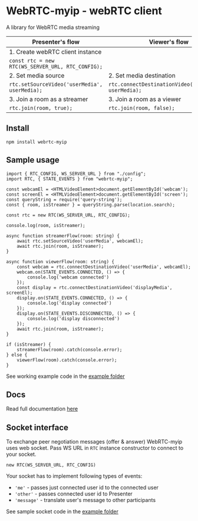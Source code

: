 # WebRTC-myip - webRTC client

A library for WebRTC media streaming

| **Presenter's flow**  	| **Viewer's flow**  	|
|---------------------------|-----------------------|
| 1. Create webRTC client instance  	   	||
```const rtc = new RTC(WS_SERVER_URL, RTC_CONFIG);```||
| 2. Set media source  	|  2. Set media destination 	
```rtc.setSourceVideo('userMedia', userMedia);```| ```rtc.connectDestinationVideo('userMedia', userMedia);```
| 3. Join a room as a streamer  	|  3. Join a room as a viewer 	
```rtc.join(room, true);```|```rtc.join(room, false);```

## Install
`npm install webrtc-myip`


## Sample usage
```
import { RTC_CONFIG, WS_SERVER_URL } from "./config";
import RTC, { STATE_EVENTS } from "webrtc-myip";

const webcamEl = <HTMLVideoElement>document.getElementById('webcam');
const screenEl = <HTMLVideoElement>document.getElementById('screen');
const queryString = require('query-string');
const { room, isStreamer } = queryString.parse(location.search);

const rtc = new RTC(WS_SERVER_URL, RTC_CONFIG);

console.log(room, isStreamer);

async function streamerFlow(room: string) {
    await rtc.setSourceVideo('userMedia', webcamEl);
    await rtc.join(room, isStreamer);
}

async function viewerFlow(room: string) {
    const webcam = rtc.connectDestinationVideo('userMedia', webcamEl);
    webcam.on(STATE_EVENTS.CONNECTED, () => {
        console.log('webcam connected')
    });
    const display = rtc.connectDestinationVideo('displayMedia', screenEl);
    display.on(STATE_EVENTS.CONNECTED, () => {
        console.log('display connected')
    });
    display.on(STATE_EVENTS.DISCONNECTED, () => {
        console.log('display disconnected')
    });
    await rtc.join(room, isStreamer);
}

if (isStreamer) {
    streamerFlow(room).catch(console.error);
} else {
    viewerFlow(room).catch(console.error);
}
```
See working example code in the [example folder](example)
## Docs
Read full documentation [here](https://zhukovka.github.io/webrtc-myip/)

## Socket interface
To exchange peer negotiation messages (offer & answer) WebRTC-myip uses web socket.
Pass WS URL in `RTC` instance constructor to connect to your socket.
```
new RTC(WS_SERVER_URL, RTC_CONFIG)
```
Your socket has to implement following types of events:
- `'me'` - passes just connected user id to the connected user
- `'other'` - passes connected user id to Presenter
- `'message'` - translate user's message to other participants

See sample socket code in the [example folder](example/index.ts)